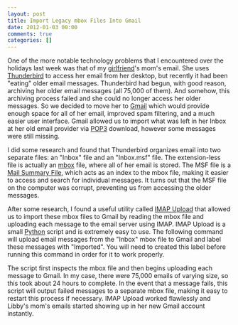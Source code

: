 ```yaml
---
layout: post
title: Import Legacy mbox Files Into Gmail
date: 2012-01-03 00:00
comments: true
categories: []
---
```

<p>One of the more notable technology problems that I encountered over the holidays last week was that of my <a href="http://elizabethpuccinelli.com/" target="_blank" data-proofer-ignore>girlfriend</a>'s mom's email. She uses <a href="http://www.mozilla.org/en-US/thunderbird/" target="_blank">Thunderbird</a> to access her email from her desktop, but recently it had been "eating" older email messages. Thunderbird had begun, with good reason, archiving her older email messages (all 75,000 of them). And somehow, this archiving process failed and she could no longer access her older messages. So we decided to move her to <a href="https://gmail.com" target="_blank">Gmail</a> which would provide enough space for all of her email, improved spam filtering, and a much easier user interface. Gmail allowed us to import what was left in her Inbox at her old email provider via <a href="http://en.wikipedia.org/wiki/Post_Office_Protocol" target="_blank" data-proofer-ignore>POP3</a> download, however some messages were still missing.</p>

<p>I did some research and found that Thunderbird organizes email into two separate files: an "Inbox" file and an "Inbox.msf" file. The extension-less file is actually an <a href="http://en.wikipedia.org/wiki/Mbox" target="_blank" data-proofer-ignore>mbox</a> file, where all of her email is stored. The MSF file is a <a href="http://en.wikipedia.org/wiki/Mork_(file_format)" target="_blank" data-proofer-ignore>Mail Summary File</a>, which acts as an index to the mbox file, making it easier to access and search for individual messages. It turns out that the MSF file on the computer was corrupt, preventing us from accessing the older messages.</p>

<p>After some research, I found a useful utility called <a href="http://imap-upload.sourceforge.net/" target="_blank">IMAP Upload</a> that allowed us to import these mbox files to Gmail by reading the mbox file and uploading each message to the email server using IMAP. IMAP Upload is a small <a href="http://python.org/" target="_blank">Python</a> script and is extremely easy to use. The following command will upload email messages from the "Inbox" mbox file to Gmail and label these messages with "Imported". You will need to created this label before running this command in order for it to work properly.</p>

<script src="https://gist.github.com/1560472.js"> </script>


<p>The script first inspects the mbox file and then begins uploading each message to Gmail. In my case, there were 75,000 emails of varying size, so this took about 24 hours to complete. In the event that a message fails, this script will output failed messages to a separate mbox file, making it easy to restart this process if necessary. IMAP Upload worked flawlessly and Libby's mom's emails started showing up in her new Gmail account instantly.</p>
